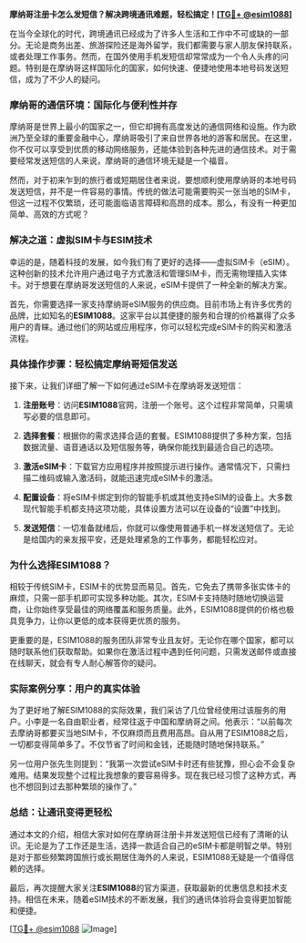 **摩纳哥注册卡怎么发短信？解决跨境通讯难题，轻松搞定！[[TG💪+ @esim1088](https://t.me/s/esim1088)]**

在当今全球化的时代，跨境通讯已经成为了许多人生活和工作中不可或缺的一部分。无论是商务出差、旅游探险还是海外留学，我们都需要与家人朋友保持联系，或者处理工作事务。然而，在国外使用手机发短信却常常成为一个令人头疼的问题。特别是在摩纳哥这样国际化的国家，如何快速、便捷地使用本地号码发送短信，成为了不少人的疑问。

### **摩纳哥的通信环境：国际化与便利性并存**

摩纳哥是世界上最小的国家之一，但它却拥有高度发达的通信网络和设施。作为欧洲乃至全球的重要金融中心，摩纳哥吸引了来自世界各地的游客和居民。在这里，你不仅可以享受到优质的移动网络服务，还能体验到各种先进的通信技术。对于需要经常发送短信的人来说，摩纳哥的通信环境无疑是一个福音。

然而，对于初来乍到的旅行者或短期居住者来说，要想顺利使用摩纳哥的本地号码发送短信，并不是一件容易的事情。传统的做法可能需要购买一张当地的SIM卡，但这一过程不仅繁琐，还可能面临语言障碍和高昂的成本。那么，有没有一种更加简单、高效的方式呢？

### **解决之道：虚拟SIM卡与ESIM技术**

幸运的是，随着科技的发展，如今我们有了更好的选择——虚拟SIM卡（eSIM）。这种创新的技术允许用户通过电子方式激活和管理SIM卡，而无需物理插入实体卡。对于想要在摩纳哥发送短信的人来说，eSIM卡提供了一种全新的解决方案。

首先，你需要选择一家支持摩纳哥eSIM服务的供应商。目前市场上有许多优秀的品牌，比如知名的**ESIM1088**。这家平台以其便捷的服务和合理的价格赢得了众多用户的青睐。通过他们的网站或应用程序，你可以轻松完成eSIM卡的购买和激活流程。

### **具体操作步骤：轻松搞定摩纳哥短信发送**

接下来，让我们详细了解一下如何通过eSIM卡在摩纳哥发送短信：

1. **注册账号**：访问**ESIM1088**官网，注册一个账号。这个过程非常简单，只需填写必要的信息即可。
   
2. **选择套餐**：根据你的需求选择合适的套餐。ESIM1088提供了多种方案，包括数据流量、语音通话以及短信服务等，确保你能找到最适合自己的选项。

3. **激活eSIM卡**：下载官方应用程序并按照提示进行操作。通常情况下，只需扫描二维码或输入激活码，就能迅速完成eSIM卡的激活。

4. **配置设备**：将eSIM卡绑定到你的智能手机或其他支持eSIM的设备上。大多数现代智能手机都支持这项功能，具体设置方法可以在设备的“设置”中找到。

5. **发送短信**：一切准备就绪后，你就可以像使用普通手机一样发送短信了。无论是给国内的亲友报平安，还是处理紧急的工作事务，都能轻松应对。

### **为什么选择ESIM1088？**

相较于传统SIM卡，ESIM卡的优势显而易见。首先，它免去了携带多张实体卡的麻烦，只需一部手机即可实现多种功能。其次，ESIM卡支持随时随地切换运营商，让你始终享受最佳的网络覆盖和服务质量。此外，ESIM1088提供的价格也极具竞争力，让你以更低的成本获得更优质的服务。

更重要的是，ESIM1088的服务团队非常专业且友好。无论你在哪个国家，都可以随时联系他们获取帮助。如果你在激活过程中遇到任何问题，只需发送邮件或直接在线聊天，就会有专人耐心解答你的疑问。

### **实际案例分享：用户的真实体验**

为了更好地了解ESIM1088的实际效果，我们采访了几位曾经使用过该服务的用户。小李是一名自由职业者，经常往返于中国和摩纳哥之间。他表示：“以前每次去摩纳哥都要买当地SIM卡，不仅麻烦而且费用高昂。自从用了ESIM1088之后，一切都变得简单多了。不仅节省了时间和金钱，还能随时随地保持联系。”

另一位用户张先生则提到：“我第一次尝试eSIM卡时还有些犹豫，担心会不会复杂难用。结果发现整个过程比我想象的要容易得多。现在我已经习惯了这种方式，再也不想回到过去那种繁琐的操作了。”

### **总结：让通讯变得更轻松**

通过本文的介绍，相信大家对如何在摩纳哥注册卡并发送短信已经有了清晰的认识。无论是为了工作还是生活，选择一款适合自己的eSIM卡都是明智之举。特别是对于那些频繁跨国旅行或长期居住海外的人来说，ESIM1088无疑是一个值得信赖的选择。

最后，再次提醒大家关注**ESIM1088**的官方渠道，获取最新的优惠信息和技术支持。相信在未来，随着eSIM技术的不断发展，我们的通讯体验将会变得更加智能和便捷。

[[TG💪+ @esim1088](https://t.me/s/esim1088) ![Image](https://i.postimg.cc/4NQfJmqS/Snipaste-2025-05-13-00-14-12.png)]